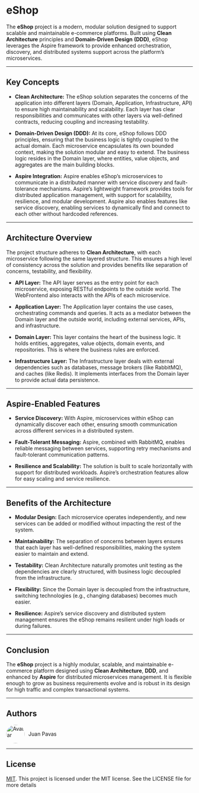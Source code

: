 # eShop

The **eShop** project is a modern, modular solution designed to support scalable and maintainable e-commerce platforms.
Built using **Clean Architecture** principles and **Domain-Driven Design** **(DDD)**, eShop leverages the Aspire
framework to provide enhanced orchestration, discovery, and distributed systems support across the platform’s
microservices.

---

## Key Concepts

- **Clean Architecture:** The eShop solution separates the concerns of the application into different layers (Domain,
  Application, Infrastructure, API) to ensure high maintainability and scalability. Each layer has clear
  responsibilities and communicates with other layers via well-defined contracts, reducing coupling and increasing
  testability.


- **Domain-Driven Design (DDD):** At its core, eShop follows DDD principles, ensuring that the business logic is tightly
  coupled to the actual domain. Each microservice encapsulates its own bounded context, making the solution modular and
  easy to extend. The business logic resides in the Domain layer, where entities, value objects, and aggregates are the
  main building blocks.


- **Aspire Integration:** Aspire enables eShop’s microservices to communicate in a distributed manner with service
  discovery and fault-tolerance mechanisms. Aspire’s lightweight framework provides tools for distributed application
  management, with support for scalability, resilience, and modular development. Aspire also enables features like
  service discovery, enabling services to dynamically find and connect to each other without hardcoded references.

---

## Architecture Overview

The project structure adheres to **Clean Architecture**, with each microservice following the same layered structure.
This ensures a high level of consistency across the solution and provides benefits like separation of concerns,
testability, and flexibility.

- **API Layer:** The API layer serves as the entry point for each microservice, exposing RESTful endpoints to the
  outside world. The WebFrontend also interacts with the APIs of each microservice.


- **Application Layer:** The Application layer contains the use cases, orchestrating commands and queries. It acts as a
  mediator between the Domain layer and the outside world, including external services, APIs, and infrastructure.


- **Domain Layer:** This layer contains the heart of the business logic. It holds entities, aggregates, value objects,
  domain events, and repositories. This is where the business rules are enforced.


- **Infrastructure Layer:** The Infrastructure layer deals with external dependencies such as databases, message
  brokers (like RabbitMQ), and caches (like Redis). It implements interfaces from the Domain layer to provide actual
  data persistence.

---

## Aspire-Enabled Features

- **Service Discovery:** With Aspire, microservices within eShop can dynamically discover each other, ensuring smooth
  communication across different services in a distributed system.


- **Fault-Tolerant Messaging:** Aspire, combined with RabbitMQ, enables reliable messaging between services, supporting
  retry mechanisms and fault-tolerant communication patterns.


- **Resilience and Scalability:** The solution is built to scale horizontally with support for distributed workloads.
  Aspire’s orchestration features allow for easy scaling and service resilience.

---

## Benefits of the Architecture

- **Modular Design:** Each microservice operates independently, and new services can be added or modified without
  impacting the rest of the system.


- **Maintainability:** The separation of concerns between layers ensures that each layer has well-defined
  responsibilities, making the system easier to maintain and extend.


- **Testability:** Clean Architecture naturally promotes unit testing as the dependencies are clearly structured, with
  business logic decoupled from the infrastructure.


- **Flexibility:** Since the Domain layer is decoupled from the infrastructure, switching technologies (e.g., changing
  databases) becomes much easier.


- **Resilience:** Aspire’s service discovery and distributed system management ensures the eShop remains resilient under
  high loads or during failures.

---

## Conclusion

The **eShop** project is a highly modular, scalable, and maintainable e-commerce platform designed using **Clean
Architecture**, **DDD**, and enhanced by **Aspire** for distributed microservices management. It is flexible enough to
grow as business requirements evolve and is robust in its design for high traffic and complex transactional systems.

---

## Authors

<div style="display: flex; align-items: center; justify-content: flex-start;">
    <img src="https://www.gravatar.com/avatar/acf86dc7a3eb3918ef4da3ffc46554a66ab0967cfb9cd32fedb36e187272d5c7" alt="Avatar" width="50" height="50" style="border-radius: 50%; margin-right: 10px;"/> 
    <span>Juan Pavas</span>
</div>

---

## License

[MIT](https://choosealicense.com/licenses/mit/). This project is licensed under the MIT license. See the LICENSE file
for more details